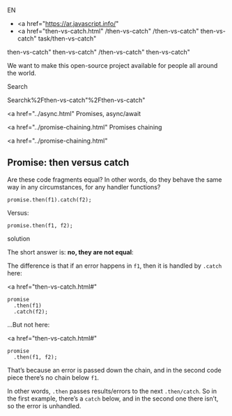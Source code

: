 EN

- <a href="https://ar.javascript.info/"
- <a href="then-vs-catch.html"
  /then-vs-catch"
  /then-vs-catch"
  then-vs-catch"
  task/then-vs-catch"

<!-- -->

then-vs-catch"
then-vs-catch"
/then-vs-catch"
then-vs-catch"

We want to make this open-source project available for people all around the world.

Search

Searchk%2Fthen-vs-catch"%2Fthen-vs-catch" </a>

<a href="../async.html" Promises, async/await</span></a>

<a href="../promise-chaining.html" Promises chaining</span></a>

<a href="../promise-chaining.html"

## Promise: then versus catch

Are these code fragments equal? In other words, do they behave the same way in any circumstances, for any handler functions?

    promise.then(f1).catch(f2);

Versus:

    promise.then(f1, f2);

solution

The short answer is: **no, they are not equal**:

The difference is that if an error happens in `f1`, then it is handled by `.catch` here:

<a href="then-vs-catch.html#"
<a href="then-vs-catch.html#" class="toolbar__button toolbar__button_edit" title="open in sandbox"></a>

    promise
      .then(f1)
      .catch(f2);

…But not here:

<a href="then-vs-catch.html#"
<a href="then-vs-catch.html#" class="toolbar__button toolbar__button_edit" title="open in sandbox"></a>

    promise
      .then(f1, f2);

That’s because an error is passed down the chain, and in the second code piece there’s no chain below `f1`.

In other words, `.then` passes results/errors to the next `.then/catch`. So in the first example, there’s a `catch` below, and in the second one there isn’t, so the error is unhandled.
